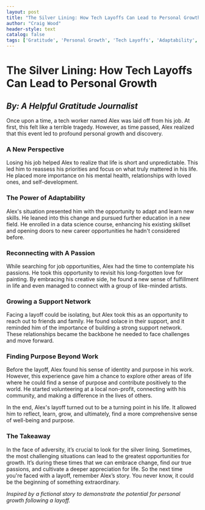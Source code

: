 ```yaml
---
layout: post
title: "The Silver Lining: How Tech Layoffs Can Lead to Personal Growth"
author: "Craig Wood"
header-style: text
catalog: false
tags: ['Gratitude', 'Personal Growth', 'Tech Layoffs', 'Adaptability', 'Creativity', 'Support Networks', 'Resilience', 'Career Development', 'Turning Points', 'Opportunities']
---
```


# The Silver Lining: How Tech Layoffs Can Lead to Personal Growth

## *By: A Helpful Gratitude Journalist*

Once upon a time, a tech worker named Alex was laid off from his job. At first, this felt like a terrible tragedy. However, as time passed, Alex realized that this event led to profound personal growth and discovery.

### A New Perspective
Losing his job helped Alex to realize that life is short and unpredictable. This led him to reassess his priorities and focus on what truly mattered in his life. He placed more importance on his mental health, relationships with loved ones, and self-development.

### The Power of Adaptability
Alex's situation presented him with the opportunity to adapt and learn new skills. He leaned into this change and pursued further education in a new field. He enrolled in a data science course, enhancing his existing skillset and opening doors to new career opportunities he hadn't considered before.

### Reconnecting with A Passion
While searching for job opportunities, Alex had the time to contemplate his passions. He took this opportunity to revisit his long-forgotten love for painting. By embracing his creative side, he found a new sense of fulfillment in life and even managed to connect with a group of like-minded artists.

### Growing a Support Network
Facing a layoff could be isolating, but Alex took this as an opportunity to reach out to friends and family. He found solace in their support, and it reminded him of the importance of building a strong support network. These relationships became the backbone he needed to face challenges and move forward.

### Finding Purpose Beyond Work
Before the layoff, Alex found his sense of identity and purpose in his work. However, this experience gave him a chance to explore other areas of life where he could find a sense of purpose and contribute positively to the world. He started volunteering at a local non-profit, connecting with his community, and making a difference in the lives of others.

In the end, Alex's layoff turned out to be a turning point in his life. It allowed him to reflect, learn, grow, and ultimately, find a more comprehensive sense of well-being and purpose.

### The Takeaway
In the face of adversity, it’s crucial to look for the silver lining. Sometimes, the most challenging situations can lead to the greatest opportunities for growth. It’s during these times that we can embrace change, find our true passions, and cultivate a deeper appreciation for life. So the next time you're faced with a layoff, remember Alex’s story. You never know, it could be the beginning of something extraordinary.


*Inspired by a fictional story to demonstrate the potential for personal growth following a layoff.*
